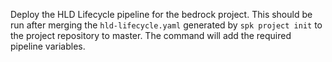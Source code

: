 Deploy the HLD Lifecycle pipeline for the bedrock project. This should be run
after merging the `hld-lifecycle.yaml` generated by `spk project init` to the
project repository to master. The command will add the required pipeline
variables.
